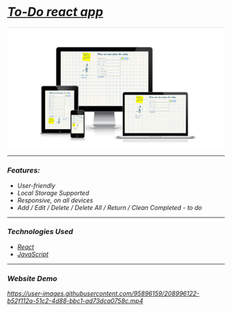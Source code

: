 <h1><em><a href="https://todo-react-m.netlify.app" target="_blank">To-Do react app</a><em></h1>
    <img src="responsiveToDo.png" alt="" width="auto">
<hr>
  <h3>Features:</h3>
    <ul>
      <li>User-friendly</li>
      <li>Local Storage Supported</li>
      <li>Responsive, on all devices</li>
      <li>Add / Edit / Delete / Delete All / Return / Clean Completed - to do</li>
   </ul>
<hr>
  <h3>Technologies Used</h3>
   <ul>
      <li><a href="https://reactjs.org/" target="_blank">React</a></li>
      <li><a href="https://www.w3schools.com/js/" target="_blank">JavaScript</a></li>
   </ul>
<hr>
  <h3>Website Demo</h3>
<div>

https://user-images.githubusercontent.com/95896159/208996122-b52f112a-51c2-4d88-bbc1-ad73dca0758c.mp4
</div>

